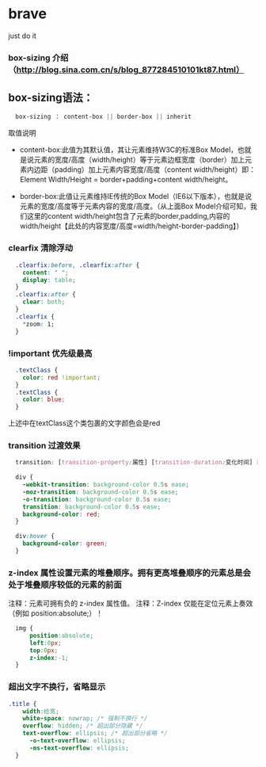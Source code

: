 # brave
just do it


### box-sizing 介绍（http://blog.sina.com.cn/s/blog_877284510101kt87.html）
## box-sizing语法：
```css
  box-sizing ： content-box || border-box || inherit
```

取值说明

* content-box:此值为其默认值，其让元素维持W3C的标准Box Model，也就是说元素的宽度/高度（width/height）等于元素边框宽度（border）加上元素内边距（padding）加上元素内容宽度/高度（content width/height）即：Element Width/Height = border+padding+content width/height。

* border-box:此值让元素维持IE传统的Box Model（IE6以下版本），也就是说元素的宽度/高度等于元素内容的宽度/高度。（从上面Box Model介绍可知，我们这里的content width/height包含了元素的border,padding,内容的width/height【此处的内容宽度/高度=width/height-border-padding】）

### clearfix 清除浮动
```css
  .clearfix:before, .clearfix:after {
    content: " ";
    display: table;
  }
  .clearfix:after {
    clear: both;
  }
  .clearfix {
    *zoom: 1;
  }
```

### !important 优先级最高

```css
  .textClass {
    color: red !important;
  }
  .textClass {
    color: blue;
  }
```
上述中在textClass这个类包裹的文字颜色会是red

### transition 过渡效果

```css
  transition: [transition-property:属性] [transition-duration:变化时间] [transtion-time-function:时间函数] [transition-delay:延迟时间]
  
  div {
    -webkit-transition: background-color 0.5s ease;
    -moz-transition: background-color 0.5s ease;
    -o-transition: background-color 0.5s ease;
    transition: background-color 0.5s ease;
    background-color: red;
  }
  
  div:hover {
    background-color: green;
  }
```
### z-index 属性设置元素的堆叠顺序。拥有更高堆叠顺序的元素总是会处于堆叠顺序较低的元素的前面
注释：元素可拥有负的 z-index 属性值。
注释：Z-index 仅能在定位元素上奏效（例如 position:absolute;）！

```css 
  img {
      position:absolute;
      left:0px;
      top:0px;
      z-index:-1;
  }
```


### 超出文字不换行，省略显示
```css
.title { 
    width:给宽;
    white-space: nowrap; /* 强制不换行 */
    overflow: hidden; /* 超出部分隐藏 */
    text-overflow: ellipsis; /* 超出部分省略 */
      -o-text-overflow: ellipsis;
      -ms-text-overflow: ellipsis;
  } 
```
